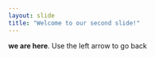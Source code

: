 ```yaml
---
layout: slide
title: "Welcome to our second slide!"
---
```

**we are here**.
Use the left arrow to go back
